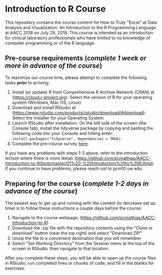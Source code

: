 # Introduction to R Course

This repository contains the course content for How to Truly "Excel" at Data Analysis and Visualization: An Introduction to the R Programming Language at AACC 2018 on July 29, 2018. This course is intended as an introduction for clinical laboratory professionals who have limited to no knowledge of computer programming or of the R language. 

## Pre-course requirements (*complete 1 week or more in advance of the course*)

To maximize our course time, please attempt to complete the following tasks ***prior*** to arriving:

1. Install (or update) R from Comprehensive R Archive Network (CRAN) at (https://cloud.r-project.org).  Select the version of R for your operating system (Windows, Mac OS, Linux).
1. Download and install RStudio at (https://www.rstudio.com/products/rstudio/download/#download).  Select the installer for your Operating System.
1. Launch RStudio after installation. On the left side of the screen (the Console tab), install the tidyverse package by copying and pasting the following code into your Console and hitting enter: `install.packages("tidyverse", dependencies = TRUE)`.
1. Complete the pre-course survey [here](https://goo.gl/forms/9mal6vQKwWYiXjyd2).

If you have any problems with steps 1-3 above, refer to the introduction lecture where there is more detail: (https://github.com/pcmathias/AACC-Introduction-to-R/blob/master/01%20-%20Introduction%20to%20R.Rmd). If you continue to have problems, please reach out to pcm10 <at> uw <dot> edu.

## Preparing for the course (*complete 1-2 days in advance of the course*)

The easiest way to get up and running with the content (to decrease set up time) is to follow these instructions a couple days before the course:

1. Navigate to the course webpage: (https://github.com/pcmathias/AACC-Introduction-to-R)
1. Download the .zip file with the repository contents using the "Clone or download" button (near the top right) and select "Download ZIP"
1. Unzip the file to a convenient destination that you will remember
1. Select "Set Working Directory" from the Session menu at the top of the screen in RStudio, then navigate to that location. 

After you complete these steps, you will be able to open up the course files in RStudio, run completed lines or chunks of code, and fill in the blanks for exercises.
